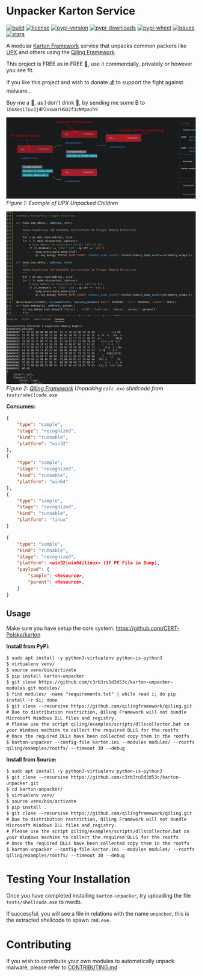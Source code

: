 # Unpacker Karton Service

[![build](https://travis-ci.org/c3rb3ru5d3d53c/karton-unpacker.svg?branch=master)](https://travis-ci.org/c3rb3ru5d3d53c/karton-unpacker)
[![license](https://img.shields.io/github/license/c3rb3ru5d3d53c/karton-unpacker-modules)](https://github.com/c3rb3ru5d3d53c/karton-unpacker/blob/master/LICENSE)
[![pypi-version](https://pypip.in/v/karton-unpacker/badge.png)](https://pypi.org/project/karton-unpacker/)
[![pypi-downloads](https://pypip.in/d/karton-unpacker/badge.png)](https://pypi.org/project/karton-unpacker/)
[![pypi-wheel](https://pypip.in/wheel/karton-unpacker/badge.svg)](https://pypi.org/project/karton-unpacker/)
[![issues](https://img.shields.io/github/issues/c3rb3ru5d3d53c/karton-unpacker-modules)](https://github.com/c3rb3ru5d3d53c/karton-unpacker/issues)
[![stars](https://img.shields.io/github/stars/c3rb3ru5d3d53c/karton-unpacker)](https://github.com/c3rb3ru5d3d53c/karton-unpacker/stargazers)

A modular [Karton Framework](https://github.com/CERT-Polska/karton) service that unpacks common packers like [UPX](https://upx.github.io/) and others using the [Qiling Framework](https://qiling.io/).

This project is FREE as in FREE :beer:, use it commercially, privately or however you see fit.

If you like this project and wish to donate :moneybag: to support the fight against malware...

Buy me a :tea:, as I don't drink :beer:, by sending me some ₿ to `16oXesi7uv3jdPZxxwarHSD2f3cNMpaih9`

![objects](https://github.com/c3rb3ru5d3d53c/karton-unpacker/raw/master/docs/img/objects.png)
*Figure 1: Example of UPX Unpacked Children*

![qiling](https://github.com/c3rb3ru5d3d53c/karton-unpacker/raw/master/docs/img/qiling.jpeg)
*Figure 2: [Qiling Framework](https://qiling.io/) Unpacking `calc.exe` shellcode from `tests/shellcode.exe`*

**Consumes:**
```json
{
    "type": "sample",
    "stage": "recognized",
    "kind": "runnable",
    "platform": "win32"
},
{
    "type": "sample", 
    "stage": "recognized",
    "kind": "runnable",
    "platform": "win64" 
},
{ 
    "type": "sample",
    "stage": "recognized",
    "kind": "runnable",
    "platform": "linux"
}
```

```json
{
    "type": "sample",
    "kind": "runnable",
    "stage": "recognized",
    "platform": <win32|win64|linux> (If PE File in Dump),
    "payload": {
        "sample": <Resource>,
        "parent": <Resource>,
    }
}
```

## Usage

Make sure you have setup the core system: https://github.com/CERT-Polska/karton

**Install from PyPi:**
```shell
$ sudo apt install -y python3-virtualenv python-is-python3
$ virtualenv venv/
$ source venv/bin/activate
$ pip install karton-unpacker
$ git clone https://github.com/c3rb3ru5d3d53c/karton-unpacker-modules.git modules/
$ find modules/ -name "requirements.txt" | while read i; do pip install -r $i; done
$ git clone --recursive https://github.com/qilingframework/qiling.git
# Due to distribution restriction, Qiling Framework will not bundle Microsoft Windows DLL files and registry.
# Please use the script qiling/examples/scripts/dllscollector.bat on your Windows machine to collect the required DLLS for the rootfs
# Once the required DLLs have been collected copy them in the rootfs
$ karton-unpacker --config-file karton.ini --modules modules/ --rootfs qiling/examples/rootfs/ --timeout 30 --debug
```

**Install from Source:**
```shell
$ sudo apt install -y python3-virtualenv python-is-python3
$ git clone --recursive https://github.com/c3rb3ru5d3d53c/karton-unpacker.git
$ cd karton-unpacker/
$ virtualenv venv/
$ source venv/bin/activate
$ pip install .
$ git clone --recursive https://github.com/qilingframework/qiling.git
# Due to distribution restriction, Qiling Framework will not bundle Microsoft Windows DLL files and registry.
# Please use the script qiling/examples/scripts/dllscollector.bat on your Windows machine to collect the required DLLS for the rootfs
# Once the required DLLs have been collected copy them in the rootfs
$ karton-unpacker --config-file karton.ini --modules modules/ --rootfs qiling/examples/rootfs/ --timeout 30 --debug
```

# Testing Your Installation

Once you have completed installing `karton-unpacker`, try uploading the file `tests/shellcode.exe` to mwdb.

If successful, you will see a file in relations with the name `unpacked`, this is the extracted shellcode to spawn `cmd.exe`.

# Contributing

If you wish to contribute your own modules to automatically unpack malware, please refer to [CONTRIBUTING.md](https://github.com/c3rb3ru5d3d53c/karton-unpacker/blob/master/CONTRIBUTING.md)
